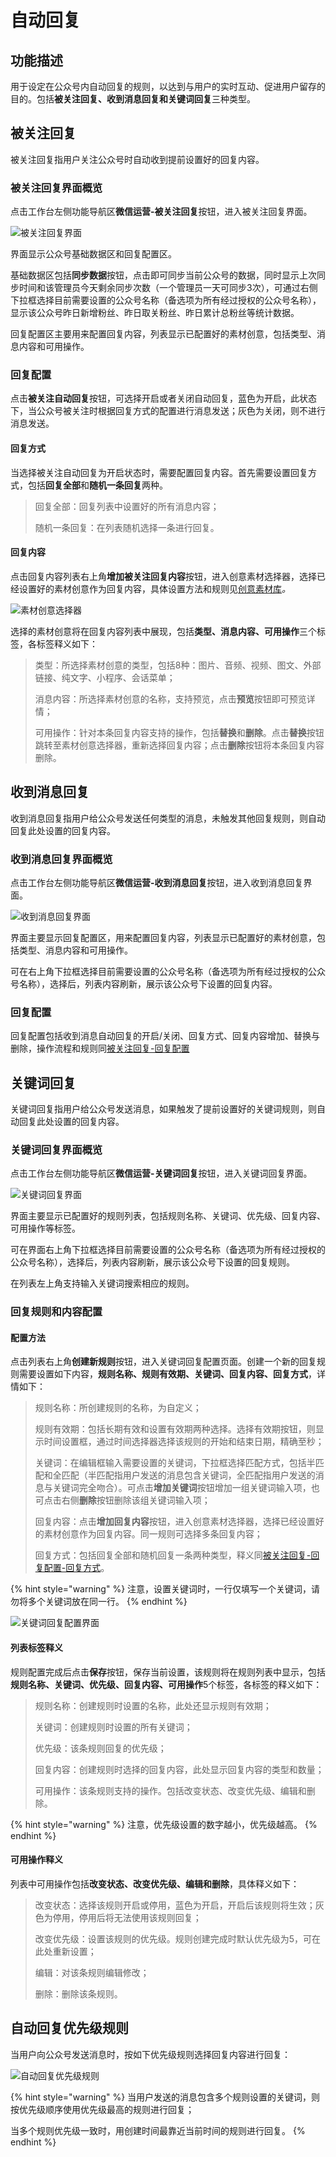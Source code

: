 # 自动回复

## 功能描述

用于设定在公众号内自动回复的规则，以达到与用户的实时互动、促进用户留存的目的。包括**被关注回复、收到消息回复和关键词回复**三种类型。

## 被关注回复

被关注回复指用户关注公众号时自动收到提前设置好的回复内容。

### 被关注回复界面概览

点击工作台左侧功能导航区**微信运营-被关注回复**按钮，进入被关注回复界面。

![被关注回复界面](../.gitbook/assets/微信运营-被关注回复界面.png)

界面显示公众号基础数据区和回复配置区。

基础数据区包括**同步数据**按钮，点击即可同步当前公众号的数据，同时显示上次同步时间和该管理员今天剩余同步次数（一个管理员一天可同步3次），可通过右侧下拉框选择目前需要设置的公众号名称（备选项为所有经过授权的公众号名称），显示该公众号昨日新增粉丝、昨日取关粉丝、昨日累计总粉丝等统计数据。

回复配置区主要用来配置回复内容，列表显示已配置好的素材创意，包括类型、消息内容和可用操作。

### 回复配置

点击**被关注自动回复**按钮，可选择开启或者关闭自动回复，蓝色为开启，此状态下，当公众号被关注时根据回复方式的配置进行消息发送；灰色为关闭，则不进行消息发送。

#### 回复方式

当选择被关注自动回复为开启状态时，需要配置回复内容。首先需要设置回复方式，包括**回复全部**和**随机一条回复**两种。

> 回复全部：回复列表中设置好的所有消息内容；
>
> 随机一条回复：在列表随机选择一条进行回复。

#### 回复内容

点击回复内容列表右上角**增加被关注回复内容**按钮，进入创意素材选择器，选择已经设置好的素材创意作为回复内容，具体设置方法和规则见[创意素材库](../creativity-material-library/)_。_

![素材创意选择器](../.gitbook/assets/微信运营-被关注回复内容配置.png)

选择的素材创意将在回复内容列表中展现，包括**类型、消息内容、可用操作**三个标签，各标签释义如下：

> 类型：所选择素材创意的类型，包括8种：图片、音频、视频、图文、外部链接、纯文字、小程序、会话菜单；
>
> 消息内容：所选择素材创意的名称，支持预览，点击**预览**按钮即可预览详情；
>
> 可用操作：针对本条回复内容支持的操作，包括**替换**和**删除**。点击**替换**按钮跳转至素材创意选择器，重新选择回复内容；点击**删除**按钮将本条回复内容删除。

## 收到消息回复

收到消息回复指用户给公众号发送任何类型的消息，未触发其他回复规则，则自动回复此处设置的回复内容。

### 收到消息回复界面概览

点击工作台左侧功能导航区**微信运营-收到消息回复**按钮，进入收到消息回复界面。

![收到消息回复界面](../.gitbook/assets/微信运营-收到消息回复界面.png)

界面主要显示回复配置区，用来配置回复内容，列表显示已配置好的素材创意，包括类型、消息内容和可用操作。

可在右上角下拉框选择目前需要设置的公众号名称（备选项为所有经过授权的公众号名称），选择后，列表内容刷新，展示该公众号下设置的回复内容。

### 回复配置

回复配置包括收到消息自动回复的开启/关闭、回复方式、回复内容增加、替换与删除，操作流程和规则同[被关注回复-回复配置](automatic-response.md#hui-fu-pei-zhi)

## 关键词回复

关键词回复指用户给公众号发送消息，如果触发了提前设置好的关键词规则，则自动回复此处设置的回复内容。

### 关键词回复界面概览

点击工作台左侧功能导航区**微信运营-关键词回复**按钮，进入关键词回复界面。

![关键词回复界面](../.gitbook/assets/微信运营-关键词回复界面.png)

界面主要显示已配置好的规则列表，包括规则名称、关键词、优先级、回复内容、可用操作等标签。

可在界面右上角下拉框选择目前需要设置的公众号名称（备选项为所有经过授权的公众号名称），选择后，列表内容刷新，展示该公众号下设置的回复规则。

在列表左上角支持输入关键词搜索相应的规则。

### 回复规则和内容配置

#### 配置方法

点击列表右上角**创建新规则**按钮，进入关键词回复配置页面。创建一个新的回复规则需要设置如下内容，**规则名称、规则有效期、关键词、回复内容、回复方式**，详情如下：

> 规则名称：所创建规则的名称，为自定义；
>
> 规则有效期：包括长期有效和设置有效期两种选择。选择有效期按钮，则显示时间设置框，通过时间选择器选择该规则的开始和结束日期，精确至秒；
>
> 关键词：在编辑框输入需要设置的关键词，下拉框选择匹配方式，包括半匹配和全匹配（半匹配指用户发送的消息包含关键词，全匹配指用户发送的消息与关键词完全吻合）。可点击**增加关键词**按钮增加一组关键词输入项，也可点击右侧**删除**按钮删除该组关键词输入项；
>
> 回复内容：点击**增加回复内容**按钮，进入创意素材选择器，选择已经设置好的素材创意作为回复内容。同一规则可选择多条回复内容；
>
> 回复方式：包括回复全部和随机回复一条两种类型，释义同[被关注回复-回复配置-回复方式](automatic-response.md#hui-fu-fang-shi)。

{% hint style="warning" %}
注意，设置关键词时，一行仅填写一个关键词，请勿将多个关键词放在同一行。
{% endhint %}

![关键词回复配置界面](../.gitbook/assets/微信运营-关键词回复配置界面.png)

#### 列表标签释义

规则配置完成后点击**保存**按钮，保存当前设置，该规则将在规则列表中显示，包括**规则名称、关键词、优先级、回复内容、可用操作**5个标签，各标签的释义如下：

> 规则名称：创建规则时设置的名称，此处还显示规则有效期；
>
> 关键词：创建规则时设置的所有关键词；
>
> 优先级：该条规则回复的优先级；
>
> 回复内容：创建规则时选择的回复内容，此处显示回复内容的类型和数量；
>
> 可用操作：该条规则支持的操作。包括改变状态、改变优先级、编辑和删除。

{% hint style="warning" %}
注意，优先级设置的数字越小，优先级越高。
{% endhint %}

#### 可用操作释义

列表中可用操作包括**改变状态、改变优先级、编辑和删除**，具体释义如下：

> 改变状态：选择该规则开启或停用，蓝色为开启，开启后该规则将生效；灰色为停用，停用后将无法使用该规则回复；
>
> 改变优先级：设置该规则的优先级。规则创建完成时默认优先级为5，可在此处重新设置；
>
> 编辑：对该条规则编辑修改；
>
> 删除：删除该条规则。

## 自动回复优先级规则

当用户向公众号发送消息时，按如下优先级规则选择回复内容进行回复：

![自动回复优先级规则](../.gitbook/assets/自动回复优先级规则.png)

{% hint style="warning" %}
当用户发送的消息包含多个规则设置的关键词，则按优先级顺序使用优先级最高的规则进行回复；

当多个规则优先级一致时，用创建时间最靠近当前时间的规则进行回复。
{% endhint %}
